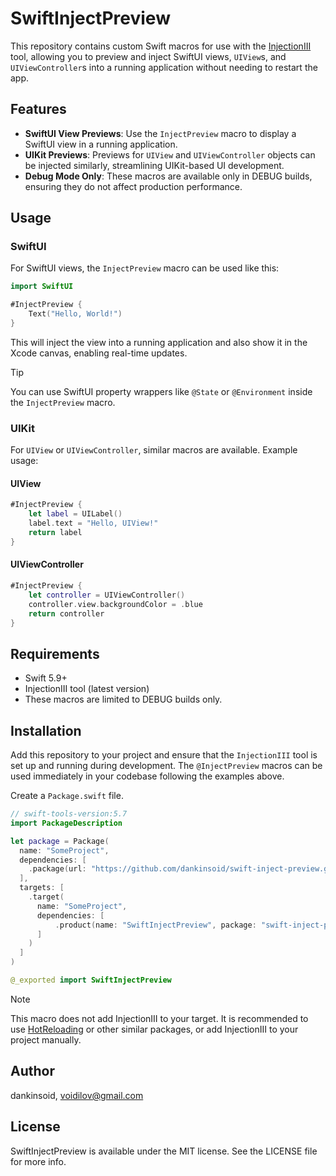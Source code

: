 # SwiftInjectPreview

This repository contains custom Swift macros for use with the [InjectionIII](https://github.com/johnno1962/InjectionIII) tool, allowing you to preview and inject SwiftUI views, `UIView`s, and `UIViewController`s into a running application without needing to restart the app.

## Features

- **SwiftUI View Previews**: Use the `InjectPreview` macro to display a SwiftUI view in a running application.
- **UIKit Previews**: Previews for `UIView` and `UIViewController` objects can be injected similarly, streamlining UIKit-based UI development.
- **Debug Mode Only**: These macros are available only in DEBUG builds, ensuring they do not affect production performance.

## Usage

### SwiftUI

For SwiftUI views, the `InjectPreview` macro can be used like this:

```swift
import SwiftUI

#InjectPreview {
    Text("Hello, World!")
}
```

This will inject the view into a running application and also show it in the Xcode canvas, enabling real-time updates.

> [!TIP]
> You can use SwiftUI property wrappers like `@State` or `@Environment` inside the `InjectPreview` macro.

### UIKit

For `UIView` or `UIViewController`, similar macros are available. Example usage:

#### UIView

```swift
#InjectPreview {
    let label = UILabel()
    label.text = "Hello, UIView!"
    return label
}
```

#### UIViewController

```swift
#InjectPreview {
    let controller = UIViewController()
    controller.view.backgroundColor = .blue
    return controller
}
```

## Requirements

- Swift 5.9+
- InjectionIII tool (latest version)
- These macros are limited to DEBUG builds only.

## Installation

Add this repository to your project and ensure that the `InjectionIII` tool is set up and running during development. The `@InjectPreview` macros can be used immediately in your codebase following the examples above.

Create a `Package.swift` file.
```swift
// swift-tools-version:5.7
import PackageDescription

let package = Package(
  name: "SomeProject",
  dependencies: [
    .package(url: "https://github.com/dankinsoid/swift-inject-preview.git", from: "1.0.6")
  ],
  targets: [
    .target(
      name: "SomeProject", 
      dependencies: [
          .product(name: "SwiftInjectPreview", package: "swift-inject-preview"),
      ]
    )
  ]
)
```
```swift
@_exported import SwiftInjectPreview
```

> [!NOTE]
> This macro does not add InjectionIII to your target. It is recommended to use [HotReloading](https://github.com/johnno1962/HotReloading) or other similar packages, or add InjectionIII to your project manually.

## Author

dankinsoid, voidilov@gmail.com

## License

SwiftInjectPreview is available under the MIT license. See the LICENSE file for more info.
